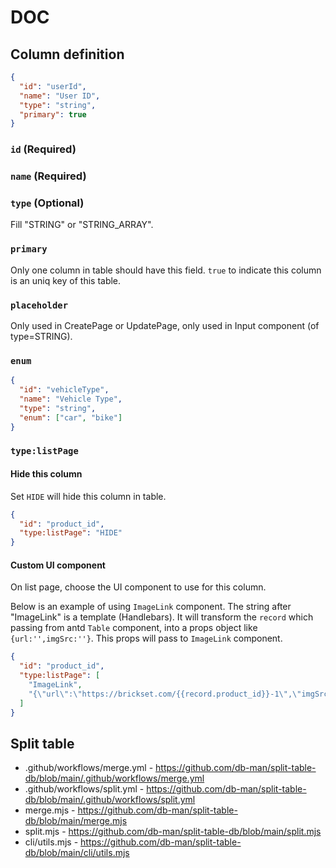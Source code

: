 # DOC

## Column definition

```json
{
  "id": "userId",
  "name": "User ID",
  "type": "string",
  "primary": true
}
```

### `id` (Required)
### `name` (Required)
### `type` (Optional)

Fill "STRING" or "STRING_ARRAY".

### `primary`

Only one column in table should have this field.
`true` to indicate this column is an uniq key of this table.

### `placeholder`

Only used in CreatePage or UpdatePage, only used in Input component (of type=STRING).

### `enum`

```json
{
  "id": "vehicleType",
  "name": "Vehicle Type",
  "type": "string",
  "enum": ["car", "bike"]
}
```

### `type:listPage`

#### Hide this column

Set `HIDE` will hide this column in table.

```json
{
  "id": "product_id",
  "type:listPage": "HIDE"
}
```

#### Custom UI component

On list page, choose the UI component to use for this column.

Below is an example of using `ImageLink` component. The string after "ImageLink" is a template (Handlebars).
It will transform the `record` which passing from antd `Table` component, into a props object like `{url:'',imgSrc:''}`.
This props will pass to `ImageLink` component.

```json
{
  "id": "product_id",
  "type:listPage": [
    "ImageLink",
    "{\"url\":\"https://brickset.com/{{record.product_id}}-1\",\"imgSrc\":\"https://img.brickset.com/{{record.product_id}}-1.jpg\"}"
  ]
}
```

## Split table

* .github/workflows/merge.yml - https://github.com/db-man/split-table-db/blob/main/.github/workflows/merge.yml
* .github/workflows/split.yml - https://github.com/db-man/split-table-db/blob/main/.github/workflows/split.yml
* merge.mjs - https://github.com/db-man/split-table-db/blob/main/merge.mjs
* split.mjs - https://github.com/db-man/split-table-db/blob/main/split.mjs
* cli/utils.mjs - https://github.com/db-man/split-table-db/blob/main/cli/utils.mjs